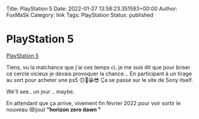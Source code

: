 Title: PlayStation 5
Date: 2022-01-27 13:58:23.351593+00:00
Author: FoxMaSk 
Category: link
Tags: PlayStation
Status: published





# PlayStation 5

[PlayStation 5](None)

Tiens, vu la malchance que j&#39;ai ces temps ci, je me suis dit que pour briser ce cercle vicieux je devais provoquer la chance... En participant à un tirage au sort pour acheter une ps5 🙃🤪😁😎
Ça se passe sur le site de Sony itself.

We&#39;ll see.. un jour .. maybe.

En attendant que ça arrive, vivement fin février 2022 pour voir sortir le nouveau (Bijou) **&#34;horizon zero dawn &#34;**
